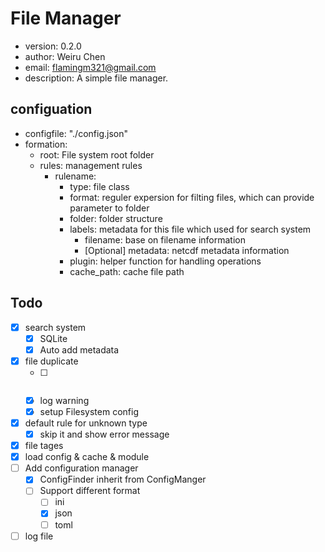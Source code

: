 # File Manager
 - version: 0.2.0
 - author: Weiru Chen
 - email: flamingm321@gmail.com
 - description:
    A simple file manager.

## configuation
 - configfile: "./config.json"
 - formation:
    - root: File system root folder
    - rules: management rules
        - rulename: 
            - type: file class
            - format: reguler expersion for filting files, which can provide parameter to folder
            - folder: folder structure
            - labels: metadata for this file which used for search system
                - filename: base on filename information
                - [Optional] metadata: netcdf metadata information
            - plugin: helper function for handling operations
            - cache_path: cache file path

## Todo
- [x] search system
    - [x] SQLite
    - [x] Auto add metadata
- [x] file duplicate
    - [ ] ~~~raise error~~~
    - [x] log warning
    - [x] setup Filesystem config
- [x] default rule for unknown type
    - [x] skip it and show error message
- [x] file tages
- [x] load config & cache & module
- [ ] Add configuration manager
    - [x] ConfigFinder inherit from ConfigManger
    - [ ] Support different format
        - [ ] ini
        - [x] json
        - [ ] toml
- [ ] log file